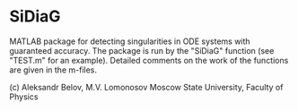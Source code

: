 # SiDiaG
MATLAB package for detecting singularities in ODE systems with guaranteed accuracy.  The package is run by the "SiDiaG" function (see "TEST.m" for an example). Detailed comments on the work of the functions are given in the m-files.

(c) Aleksandr Belov, M.V. Lomonosov Moscow State University, Faculty of Physics
